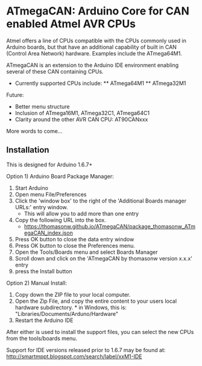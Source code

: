 ATmegaCAN:  Arduino Core for CAN enabled Atmel AVR CPUs
========

Atmel offers a line of CPUs compatible with the CPUs commonly used in Arduino
boards, but that have an additional capability of built in CAN (Control 
Area Network) hardware.  Examples include the ATmega64M1.

ATmegaCAN is an extension to the Arduino IDE environment enabling several of these
CAN containing CPUs.

* Currently supported CPUs include:
** ATmega64M1
** ATmega32M1


Future:
  * Better menu structure
  * Inclusion of ATmega16M1, ATmega32C1, ATmega64C1
  * Clarity around the other AVR CAN CPU:  AT90CANxxx


More words to come...



Installation
------------

This is designed for Arduino 1.6.7+ 

Option 1)  Arduino Board Package Manager:
   1. Start Arduino
   2. Open menu File/Preferences
   3. Click the 'window box' to the right of the 'Additional Boards manager URLs:' entry window.
      * This will allow you to add more than one entry
   4. Copy the following URL into the box.
       * https://thomasonw.github.io/ATmegaCAN/package_thomasonw_ATmegaCAN_index.json
   5. Press OK button to close the data entry window
   6. Press OK button to close the Preferences menu.
   7. Open the Tools/Boards menu and select Boards Manager
   8. Scroll down and click on the 'ATmegaCAN by thomasonw version x.x.x' entry
   9. press the Install button


Option 2) Manual Install:
   1. Copy down the ZIP file to your local computer.
   2. Open the Zip File, and copy the entire content to your users local hardware subdirectory.
    * in Windows, this is: "Libraries/Documents/Arduno/Hardware"
   3. Restart the Arduino IDE


After either is used to install the support files, you can select the new CPUs from the tools/boards menu.

Support for IDE versions released prior to 1.6.7 may be found at:
   http://smartmppt.blogspot.com/search/label/xxM1-IDE



